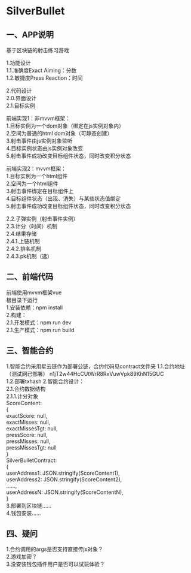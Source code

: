 # SilverBullet

## 一、APP说明
基于区块链的射击练习游戏  

1.功能设计  
1.1.准确度Exact Aiming：分数  
1.2.敏捷度Press Reaction：时间  

2.代码设计  
2.0.界面设计  
2.1.目标实例  

前端实现1：非mvvm框架：  
1.目标实例为一个dom对象（绑定在js实例对象内）  
2.空间为普通的html dom对象（可静态创建）  
3.射击事件由js实例对象监听  
4.目标实例状态由js实例对象改变  
5.射击事件成功改变目标组件状态，同时改变积分状态  

前端实现2：mvvm框架：  
1.目标实例为一个html组件  
2.空间为一个html组件  
3.射击事件绑定在目标组件上  
4.目标组件状态（出现、消失）与某些状态值绑定  
5.射击事件成功改变目标组件状态，同时改变积分状态  

2.2.子弹实例（射击事件实例）  
2.3.计分（时间）机制  
2.4.结果存储  
2.4.1.上链机制  
2.4.2.排名机制  
2.4.3.pk机制（选）  

## 二、前端代码  
前端使用mvvm框架vue  
根目录下运行  
1.安装依赖：npm install  
2.构建：  
2.1.开发模式：npm run dev  
2.1.生产模式：npm run build  

## 三、智能合约  
1.智能合约采用星云链作为部署公链，合约代码见contract文件夹 
1.1.合约地址（测试网已部署）
n1jT2w44HcCUtWrR8RxVuwVpk89KhN15GUC  
1.2.部署txhash
2.智能合约设计：  
2.1.合约数据结构  
2.1.1.计分对象  
ScoreContent:  
{  
    exactScore: null,  
    exactMisses: null,  
    exactMissesTgt: null,  
    pressScore: null,  
    pressMisses: null,  
    pressMissesTgt: null  
}  
SilverBulletContract:  
{  
    userAddress1: JSON.stringify(ScoreContent1),  
    userAddress2: JSON.stringify(ScoreContent2),  
    ......,  
    userAddressN: JSON.stringify(ScoreContentN),  
}  
3.部署到区块链......  
4.钱包安装......  

## 四、疑问  
1.合约调用的args是否支持直接传js对象？  
2.游戏加密？  
3.没安装钱包插件用户是否可以试玩体验？   